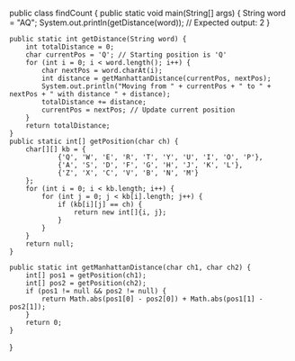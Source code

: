 
public class findCount {
    public static void main(String[] args) {
        String word = "AQ";
        System.out.println(getDistance(word)); // Expected output: 2
    }

    public static int getDistance(String word) {
        int totalDistance = 0;
        char currentPos = 'Q'; // Starting position is 'Q'
        for (int i = 0; i < word.length(); i++) {
            char nextPos = word.charAt(i);
            int distance = getManhattanDistance(currentPos, nextPos);
            System.out.println("Moving from " + currentPos + " to " + nextPos + " with distance " + distance);
            totalDistance += distance;
            currentPos = nextPos; // Update current position
        }
        return totalDistance;
    }
    public static int[] getPosition(char ch) {
        char[][] kb = {
                {'Q', 'W', 'E', 'R', 'T', 'Y', 'U', 'I', 'O', 'P'},
                {'A', 'S', 'D', 'F', 'G', 'H', 'J', 'K', 'L'},
                {'Z', 'X', 'C', 'V', 'B', 'N', 'M'}
        };
        for (int i = 0; i < kb.length; i++) {
            for (int j = 0; j < kb[i].length; j++) {
                if (kb[i][j] == ch) {
                    return new int[]{i, j};
                }
            }
        }
        return null;
    }

    public static int getManhattanDistance(char ch1, char ch2) {
        int[] pos1 = getPosition(ch1);
        int[] pos2 = getPosition(ch2);
        if (pos1 != null && pos2 != null) {
            return Math.abs(pos1[0] - pos2[0]) + Math.abs(pos1[1] - pos2[1]);
        }
        return 0;
    }
}
